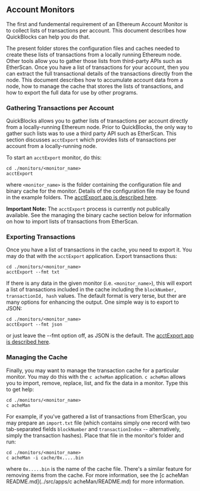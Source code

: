 ## Account Monitors

The first and fundemental requirement of an Ethereum Account Monitor is to collect lists of transactions per account. This document describes how QuickBlocks can help you do that.

The present folder stores the configuration files and caches needed to create these lists of transactions from a locally running Ethereum node. Other tools allow you to gather those lists from third-party APIs such as EtherScan. Once you have a list of transactions for your account, then you can extract the full transactional details of the transactions directly from the node. This document describes how to accumulate account data from a node, how to manage the cache that stores the lists of transactions, and how to export the full data for use by other programs.

### Gathering Transactions per Account

QuickBlocks allows you to gather lists of transactions per account directly from a locally-running Ethereum node. Prior to QuickBlocks, the only way to gather such lists was to use a third party API such as EtherScan. This section discusses `acctExport` which provides lists of transactions per account from a locally-running node.

To start an `acctExport` monitor, do this:

    cd ./monitors/<monitor_name>
    acctExport

where `<monitor_name>` is the folder containing the configuration file and binary cache for the monitor. Details of the configuration file may be found in the example folders. The [acctExport app is described here](../src/apps/acctExport/README.md).

**Important Note:** The `acctExport` process is currently not publically available. See the managing the binary cache section below for information on how to import lists of transactions from EtherScan.

### Exporting Transactions

Once you have a list of transactions in the cache, you need to export it. You may do that with the `acctExport` application. Export transactions thus:

    cd ./monitors/<monitor_name>
    acctExport --fmt txt

If there is any data in the given monitor (i.e. `<monitor_name>`), this will export a list of transactions included in the cache including the `blockNumber, transactionId, hash` values. The default format is very terse, but ther are many options for enhancing the output. One simple way is to export to JSON:

    cd ./monitors/<monitor_name>
    acctExport --fmt json

or just leave the --fmt option off, as JSON is the default. The [acctExport app is described here](../src/apps/acctExport/README.md).

### Managing the Cache

Finally, you may want to manage the transaction cache for a particular monitor. You may do this with the `c acheMan` application. `c acheMan` allows you to import, remove, replace, list, and fix the data in a monitor. Type this to get help:

    cd ./monitors/<monitor_name>
    c acheMan

For example, if you've gathered a list of transactions from EtherScan, you may prepare an `import.txt` file (which contains simply one record with two tab-separated fields `blockNumber` and `transactionIndex` -- alternatively, simply the transaction hashes). Place that file in the monitor's folder and run:

    cd ./monitors/<monitor_name>
    c acheMan -i cache/0x.....bin
    
where `0x.....bin` is the name of the cache file. There's a similar feature for removing items from the cache. For more information, see the [c acheMan README.md](../src/apps/c acheMan/README.md) for more information.
